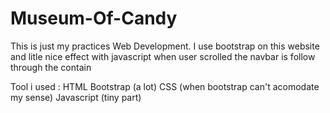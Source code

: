 # Museum-Of-Candy
This is just my practices Web Development.
I use bootstrap on this website and litle nice effect with javascript 
when user scrolled the navbar is follow through the contain

Tool i used :
HTML
Bootstrap (a lot)
CSS (when bootstrap can't acomodate my sense)
Javascript (tiny part)
